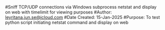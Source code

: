 #Sniff TCP/UDP connections via Windows subprocess netstat and display on web with timelimit for viewing purposes
#Author: leyritana.jun.se@icloud.com
#Date Created: 15-Jan-2025
#Purpose: To test python script initiating netstat command and display on web
